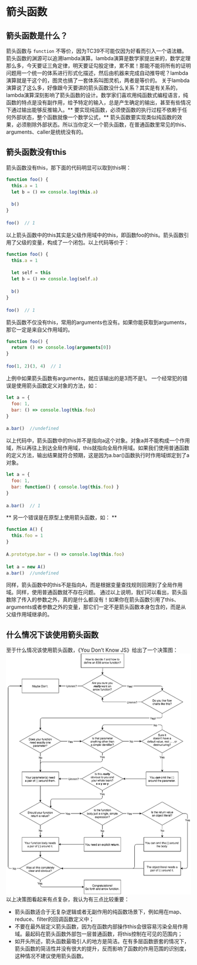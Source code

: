 # 箭头函数
## 箭头函数是什么？
箭头函数与 `function` 不等价，因为TC39不可能仅因为好看而引入一个语法糖。
箭头函数的渊源可以追溯lambda演算。lambda演算是数学家提出来的，数学定理那么多，今天要证三角定律，明天要证勾股定律，累不累！那能不能将所有的证明问题用一个统一的体系进行形式化描述，然后由机器来完成自动推导呢？lambda演算就是干这个的，图灵也搞了一套体系叫图灵机，两者是等价的。
关于lambda演算说了这么多，好像跟今天要讲的箭头函数没什么关系？其实是有关系的，lambda演算深刻影响了箭头函数的设计。数学家们喜欢用纯函数式编程语言，纯函数的特点是没有副作用，给予特定的输入，总是产生确定的输出，甚至有些情况下通过输出能够反推输入。** 要实现纯函数，必须使函数的执行过程不依赖于任何外部状态，整个函数就像一个数学公式，**
箭头函数要实现类似纯函数的效果，必须剔除外部状态。所以当你定义一个箭头函数，在普通函数里常见的this、arguments、caller是统统没有的。
## 箭头函数没有this
箭头函数没有this，那下面的代码明显可以取到this啊：
```javascript
function foo() {
  this.a = 1
  let b = () => console.log(this.a)

  b()
}

foo()  // 1
```
以上箭头函数中的this其实是父级作用域中的this，即函数foo的this。箭头函数引用了父级的变量，构成了一个闭包。以上代码等价于：
```javascript
function foo() {
  this.a = 1

  let self = this
  let b = () => console.log(self.a)

  b()
}

foo()  // 1
```
箭头函数不仅没有this，常用的arguments也没有。如果你能获取到arguments，那它一定是来自父作用域的。
```javascript
function foo() {
  return () => console.log(arguments[0])
}

foo(1, 2)(3, 4)  // 1
```
上例中如果箭头函数有arguments，就应该输出的是3而不是1。
一个经常犯的错误是使用箭头函数定义对象的方法，如：
```javascript
let a = {
  foo: 1,
  bar: () => console.log(this.foo)
}

a.bar()  //undefined
```
以上代码中，箭头函数中的this并不是指向a这个对象。对象a并不能构成一个作用域，所以再往上到达全局作用域，this就指向全局作用域。如果我们使用普通函数的定义方法，输出结果就符合预期，这是因为a.bar()函数执行时作用域绑定到了a对象。
```javascript
let a = {
  foo: 1,
  bar: function() { console.log(this.foo) }
}

a.bar()  // 1
```
** 另一个错误是在原型上使用箭头函数，如： **
```javascript
function A() {
  this.foo = 1
}

A.prototype.bar = () => console.log(this.foo)

let a = new A()
a.bar()  //undefined
```
同样，箭头函数中的this不是指向A，而是根据变量查找规则回溯到了全局作用域。同样，使用普通函数就不存在问题。
通过以上说明，我们可以看出，箭头函数除了传入的参数之外，真的是什么都没有！如果你在箭头函数引用了this、arguments或者参数之外的变量，那它们一定不是箭头函数本身包含的，而是从父级作用域继承的。
## 什么情况下该使用箭头函数
至于什么情况该使用箭头函数，《You Don’t Know JS》给出了一个决策图：
![](./images/arrow.png)
以上决策图看起来有点复杂，我认为有三点比较重要：

- 箭头函数适合于无复杂逻辑或者无副作用的纯函数场景下，例如用在map、reduce、filter的回调函数定义中；
- 不要在最外层定义箭头函数，因为在函数内部操作this会很容易污染全局作用域。最起码在箭头函数外部包一层普通函数，将this控制在可见的范围内；
- 如开头所述，箭头函数最吸引人的地方是简洁。在有多层函数嵌套的情况下，箭头函数的简洁性并没有很大的提升，反而影响了函数的作用范围的识别度，这种情况不建议使用箭头函数。

